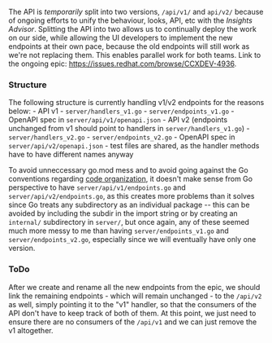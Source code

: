 The API is *temporarily* split into two versions, `/api/v1/` and `api/v2/` because of ongoing efforts to unify the behaviour, looks, API, etc with the *Insights Advisor*. Splitting the API into two allows us to continually deploy the work on our side, while allowing the UI developers to implement the new endpoints at their own pace, because the old endpoints will still work as we're not replacing them. This enables parallel work for both teams. Link to the ongoing epic: https://issues.redhat.com/browse/CCXDEV-4936.

### Structure

The following structure is currently handling v1/v2 endpoints for the reasons below:
    - API v1
        - `server/handlers_v1.go`
        - `server/endpoints_v1.go`
        - OpenAPI spec in `server/api/v1/openapi.json`
    - API v2 (endpoints unchanged from v1 should point to handlers in `server/handlers_v1.go`)
        - `server/handlers_v2.go`
        - `server/endpoints_v2.go`
        - OpenAPI spec in `server/api/v2/openapi.json`
    - test files are shared, as the handler methods have to have different names anyway 

To avoid unneccessary go.mod mess and to avoid going against the Go conventions regarding [code organization](https://blog.golang.org/organizing-go-code), it doesn't make sense from Go perspective to have `server/api/v1/endpoints.go` and `server/api/v2/endpoints.go`, as this creates more problems than it solves since Go treats any subdirectory as an individual package -- this can be avoided by including the subdir in the import string or by creating an `internal/` subdirectory in `server/`, but once again, any of these seemed much more messy to me than having `server/endpoints_v1.go` and `server/endpoints_v2.go`, especially since we will eventually have only one version.

### ToDo
After we create and rename all the new endpoints from the epic, we should link the remaining endpoints - which will remain unchanged - to the `/api/v2` as well, simply pointing it to the "v1" handler, so that the consumers of the API don't have to keep track of both of them. At this point, we just need to ensure there are no consumers of the `/api/v1` and we can just remove the v1 altogether.
